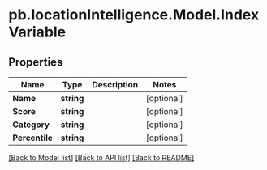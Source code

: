 # pb.locationIntelligence.Model.IndexVariable
## Properties

Name | Type | Description | Notes
------------ | ------------- | ------------- | -------------
**Name** | **string** |  | [optional] 
**Score** | **string** |  | [optional] 
**Category** | **string** |  | [optional] 
**Percentile** | **string** |  | [optional] 

[[Back to Model list]](../README.md#documentation-for-models) [[Back to API list]](../README.md#documentation-for-api-endpoints) [[Back to README]](../README.md)

